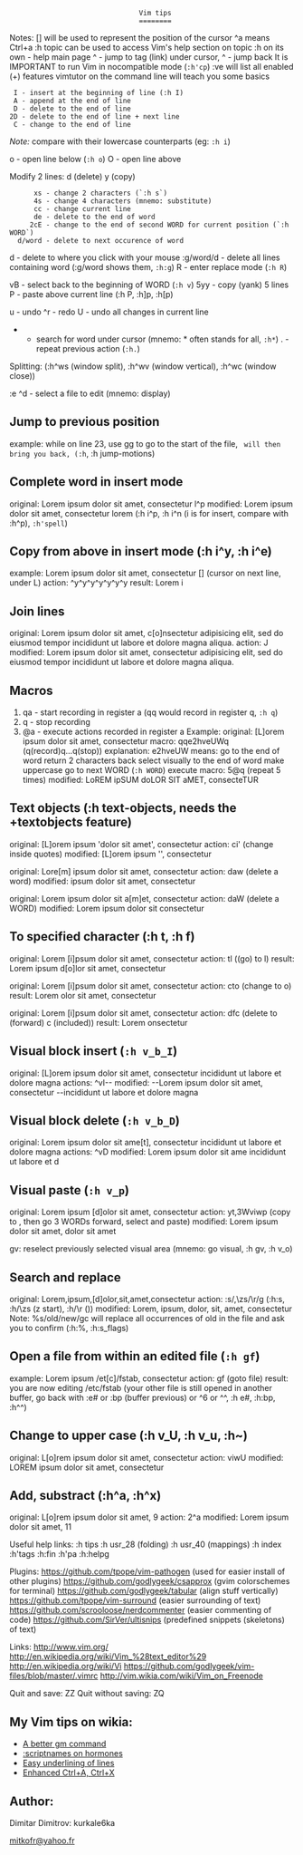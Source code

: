                                     Vim tips
                                    ========

 Notes: [] will be used to represent the position of the cursor
        ^a means Ctrl+a
        :h topic can be used to access Vim's help section on topic
        :h on its own - help main page
        ^<LeftMouse> - jump to tag (link) under cursor, ^<RightMouse> - jump back
        It is IMPORTANT to run Vim in nocompatible mode (`:h'cp`)
        :ve will list all enabled (+) features
        vimtutor on the command line will teach you some basics

```
 I - insert at the beginning of line (:h I)
 A - append at the end of line
 D - delete to the end of line
2D - delete to the end of line + next line
 C - change to the end of line
```
_Note:_ compare with their lowercase counterparts (eg: `:h i`)

o - open line below (`:h o`)
O - open line above

Modify 2 lines: d<up>   (delete)
                y<Down> (copy)

          xs - change 2 characters (`:h s`)
          4s - change 4 characters (mnemo: substitute)
          cc - change current line
          de - delete to the end of word
         2cE - change to the end of second WORD for current position (`:h WORD`)
      d/word - delete to next occurence of word
d<LeftMouse> - delete to where you click with your mouse
   :g/word/d - delete all lines containing word (:g/word shows them, `:h:g`)
           R - enter replace mode (`:h R`)

 vB - select back to the beginning of WORD (`:h v`)
5yy - copy (yank) 5 lines
  P - paste above current line (:h P, :h]p, :h[p)

 u - undo
^r - redo
 U - undo all changes in current line

* - search for word under cursor (mnemo: * often stands for all, `:h*`)
. - repeat previous action (`:h.`)

Splitting: (:h^ws (window split), :h^wv (window vertical), :h^wc (window close))

:e ^d - select a file to edit (mnemo: display)

Jump to previous position
-------------------------
example: while on line 23, use gg to go to the start of the file,
         `` will then bring you back, (:h``, :h jump-motions)

Complete word in insert mode
----------------------------
original: Lorem ipsum dolor sit amet, consectetur l^p
modified: Lorem ipsum dolor sit amet, consectetur lorem
(:h i^p, :h i^n (i is for insert, compare with :h^p), `:h'spell`)

Copy from above in insert mode (:h i^y, :h i^e)
-----------------------------------------------
example: Lorem ipsum dolor sit amet, consectetur
         [] (cursor on next line, under L)
 action: ^y^y^y^y^y^y^y
 result: Lorem i

Join lines
----------
original: Lorem ipsum dolor sit amet, c[o]nsectetur adipisicing elit, sed do
          eiusmod tempor incididunt ut labore et dolore magna aliqua.
  action: J
modified: Lorem ipsum dolor sit amet, consectetur adipisicing elit, sed do eiusmod tempor incididunt ut labore et dolore magna aliqua.

Macros
------
1. qa - start recording in register a (qq would record in register q, `:h q`)
2. q  - stop recording
3. @a - execute actions recorded in register a
Example:
     original: [L]orem ipsum dolor sit amet, consectetur
        macro: qqe2hveUWq (q(record)q...q(stop))
  explanation: e2hveUW means: go to the end of word
                              return 2 characters back
                              select visually to the end of word
                              make uppercase
                              go to next WORD (`:h WORD`)
execute macro: 5@q (repeat 5 times)
     modified: LoREM ipSUM doLOR SIT aMET, consecteTUR

Text objects (:h text-objects, needs the +textobjects feature)
--------------------------------------------------------------
original: [L]orem ipsum 'dolor sit amet', consectetur
  action: ci' (change inside quotes)
modified: [L]orem ipsum '', consectetur

original: Lore[m] ipsum dolor sit amet, consectetur
  action: daw (delete a word)
modified: ipsum dolor sit amet, consectetur

original: Lorem ipsum dolor sit a[m]et, consectetur
  action: daW (delete a WORD)
modified: Lorem ipsum dolor sit consectetur

To specified character (:h t, :h f)
-----------------------------------
original: Lorem [i]psum dolor sit amet, consectetur
  action: tl ((go) to l)
  result: Lorem ipsum d[o]lor sit amet, consectetur

original: Lorem [i]psum dolor sit amet, consectetur
  action: cto (change to o)
  result: Lorem olor sit amet, consectetur

original: Lorem [i]psum dolor sit amet, consectetur
  action: dfc (delete to (forward) c (included))
  result: Lorem onsectetur

Visual block insert (`:h v_b_I`)
------------------------------
original: [L]orem ipsum dolor sit amet, consectetur
          incididunt ut labore et dolore magna
 actions: ^v<Down>I--<esc>
modified: --Lorem ipsum dolor sit amet, consectetur
          --incididunt ut labore et dolore magna

Visual block delete (`:h v_b_D`)
------------------------------
original: Lorem ipsum dolor sit ame[t], consectetur
          incididunt ut labore et dolore magna
 actions: ^v<Down>D
modified: Lorem ipsum dolor sit ame
          incididunt ut labore et d

Visual paste (`:h v_p`)
---------------------
original: Lorem ipsum [d]olor sit amet, consectetur
  action: yt,3Wviwp (copy to , then go 3 WORDs forward, select and paste)
modified: Lorem ipsum dolor sit amet, dolor sit amet

gv: reselect previously selected visual area (mnemo: go visual, :h gv, :h v_o)

Search and replace
------------------
original: Lorem,ipsum,[d]olor,sit,amet,consectetur
  action: :s/,\zs/\r/g (:h:s, :h/\zs (z start), :h/\r (<cr>))
modified: Lorem,
          ipsum,
          dolor,
          sit,
          amet,
          consectetur
    Note: %s/old/new/gc will replace all occurrences of old in the file and ask
                        you to confirm (:h:%, :h:s_flags)

Open a file from within an edited file (`:h gf`)
----------------------------------------------
example: Lorem ipsum /et[c]/fstab, consectetur
 action: gf (goto file)
 result: you are now editing /etc/fstab
         (your other file is still opened in another buffer, go back with :e# or
         :bp (buffer previous) or ^6 or ^^, :h e#, :h:bp, :h^^)

Change to upper case (:h v_U, :h v_u, :h~)
------------------------------------------
original: L[o]rem ipsum dolor sit amet, consectetur
  action: viwU
modified: LOREM ipsum dolor sit amet, consectetur

Add, substract (:h^a, :h^x)
---------------------------
original: L[o]rem ipsum dolor sit amet, 9
  action: 2^a
modified: Lorem ipsum dolor sit amet, 11

Useful help links:
:h tips
:h usr_28 (folding)
:h usr_40 (mappings)
:h index
:h'tags
:h:fin
:h'pa
:h:helpg

Plugins:
https://github.com/tpope/vim-pathogen (used for easier install of other plugins)
https://github.com/godlygeek/csapprox (gvim colorschemes for terminal)
https://github.com/godlygeek/tabular (align stuff vertically)
https://github.com/tpope/vim-surround (easier surrounding of text)
https://github.com/scrooloose/nerdcommenter (easier commenting of code)
https://github.com/SirVer/ultisnips (predefined snippets (skeletons) of text)

Links:
http://www.vim.org/
http://en.wikipedia.org/wiki/Vim_%28text_editor%29
http://en.wikipedia.org/wiki/Vi
https://github.com/godlygeek/vim-files/blob/master/.vimrc
http://vim.wikia.com/wiki/Vim_on_Freenode

Quit and save: ZZ
Quit without saving: ZQ

My Vim tips on wikia:
---------------------

* [A better gm command](http://vim.wikia.com/wiki/A_better_gm_command)
* [:scriptnames on hormones](http://vim.wikia.com/wiki/A_command_for_checking_if_a_plugin_has_loaded_and_if_so_allow_an_easy_open_with_gf)
* [Easy underlining of lines](http://vim.wikia.com/wiki/Underline_text)
* [Enhanced Ctrl+A, Ctrl+X](http://vim.wikia.com/wiki/Enhanced_Ctrl-A)

Author:
-------

Dimitar Dimitrov: kurkale6ka

mitkofr@yahoo.fr
